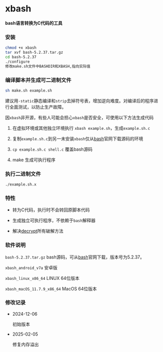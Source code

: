 # xbash
**bash语言转换为C代码的工具**

### 安装

```bash
chmod +x xbash
tar xvf bash-5.2.37.tar.gz
cd bash-5.2.37
./configure
修改make.sh文件中BASHDIR和XBASH,指向实际值
```

### 编译脚本并生成可二进制文件
```bash
sh make.sh example.sh
```
建议用```-static```静态编译和```strip```去掉符号表，增加逆向难度。对编译后的程序进行全面测试，以防止生产故障。  


因```xbash```非开源，有些人可能会担心```xbash```是否安全，可使用以下方法生成代码

1. 在虚拟环境或其他独立环境执行 ```xbash example.sh```，生成```example.sh.c```

1. 复制```example.sh.c```到另一未安装```xbash```仅从[bash](https://www.gnu.org/software/bash/)官网下载源码的环境

1. ```cp example.sh.c shell.c``` 覆盖bash源码

1. make 生成可执行程序


### 执行二进制文件
```bash
./example.sh.x
```
### 特性

- 转为C代码，执行时不会转回原脚本代码

- 生成独立可执行程序，不依赖于```bash```解释器 

- 解决[decrypt](https://github.com/chenzhch/decrypt)所有破解方法 

### 软件说明

```bash-5.2.37.tar.gz``` bash源码，可从[bash](https://www.gnu.org/software/bash/)官网下载，版本号为5.2.37。

```xbash_android_v7a``` 安卓版

```xbash_linux_x86_64``` LINUX 64位版本

```xbash_macOS_11.7.9_x86_64``` MacOS 64位版本

### 修改记录

- 2024-12-06
 
  初始版本
  
- 2025-02-05
 
  修复内存溢出